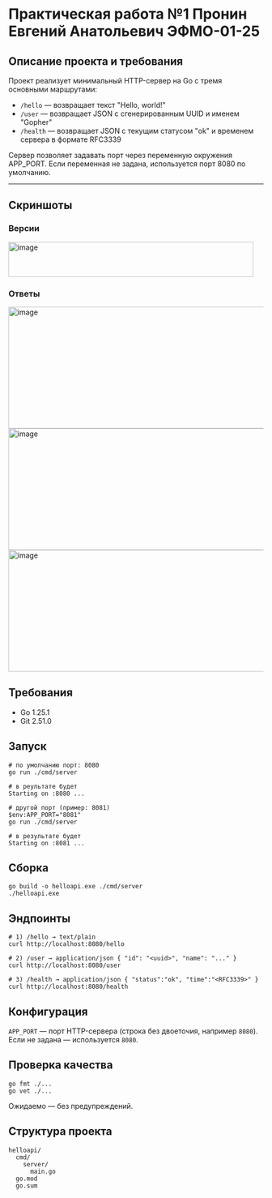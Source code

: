 # Практическая работа №1 Пронин Евгений Анатольевич ЭФМО-01-25

## Описание проекта и требования

Проект реализует минимальный HTTP-сервер на Go с тремя основными маршрутами:

* ```/hello``` — возвращает текст "Hello, world!"
* ```/user``` — возвращает JSON с сгенерированным UUID и именем "Gopher"
* ```/health``` — возвращает JSON с текущим статусом "ok" и временем сервера в формате RFC3339

Сервер позволяет задавать порт через переменную окружения APP_PORT. Если переменная не задана, используется порт 8080 по умолчанию.

---

## Скриншоты

### Версии

<img width="484" height="69" alt="image" src="https://github.com/user-attachments/assets/c322734c-eede-4509-b42f-b1ea6883d85c" />

### Ответы

<img width="620" height="240" alt="image" src="https://github.com/user-attachments/assets/4c1198b3-084f-4056-a755-090cddb8be6d" />


<img width="620" height="240" alt="image" src="https://github.com/user-attachments/assets/33554ad6-4cd7-4fb1-9223-0c800bd391c9" />


<img width="620" height="240" alt="image" src="https://github.com/user-attachments/assets/000557ac-0976-49bb-8e54-7120fa0358fd" />



## Требования

* Go 1.25.1
* Git 2.51.0

## Запуск


```
# по умолчанию порт: 8080
go run ./cmd/server

# в реультате будет
Starting on :8080 ...

# другой порт (пример: 8081)
$env:APP_PORT="8081"
go run ./cmd/server

# в результате будет
Starting on :8081 ...
```

## Сборка

```
go build -o helloapi.exe ./cmd/server
./helloapi.exe
```

## Эндпоинты

```
# 1) /hello → text/plain
curl http://localhost:8080/hello

# 2) /user → application/json { "id": "<uuid>", "name": "..." }
curl http://localhost:8080/user

# 3) /health → application/json { "status":"ok", "time":"<RFC3339>" }
curl http://localhost:8080/health
```

## Конфигурация

```APP_PORT``` — порт HTTP-сервера (строка без двоеточия, например ```8080```). Если не задана — используется ```8080```.

## Проверка качества
```
go fmt ./...
go vet ./...
```
Ожидаемо — без предупреждений.

## Структура проекта

```
helloapi/
  cmd/
    server/
      main.go
  go.mod
  go.sum   
```
